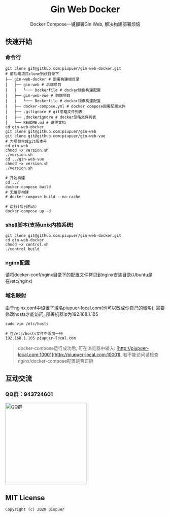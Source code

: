 <h1 align="center">Gin Web Docker</h1>

<div align="center">
Docker Compose一键部署Gin Web, 解决构建部署烦恼
</div>

## 快速开始

### 命令行
```
git clone git@github.com:piupuer/gin-web-docker.git
# 前后端项目clone到根目录下
├── gin-web-docker # 部署构建根目录
│   ├── gin-web # 后端项目
│   │   └─── Dockerfile # docker镜像构建配置
│   ├── gin-web-vue # 前端项目
│   │   └─── Dockerfile # docker镜像构建配置
│   ├── docker-compose.yml # docker compose部署配置文件
│   ├── .gitignore # git忽略文件列表
│   ├── .dockerignore # docker忽略文件列表
│   └── README.md # 说明文档
cd gin-web-docker
git clone git@github.com:piupuer/gin-web
git clone git@github.com:piupuer/gin-web-vue
# 为项目生成git版本号
cd gin-web
chmod +x version.sh
./version.sh
cd ../gin-web-vue
chmod +x version.sh
./version.sh

# 开始构建
cd ../
docker-compose build
# 无缓存构建
# docker-compose build --no-cache

# 运行(后台启动)
docker-compose up -d
```
### shell脚本(支持unix内核系统)

```
git clone git@github.com:piupuer/gin-web-docker.git
cd gin-web-docker
chmod +x control.sh
./control build
```

### nginx配置

请将docker-conf/nginx目录下的配置文件拷贝到nginx安装目录(Ubuntu是在/etc/nginx)

### 域名映射

由于nginx.conf中设置了域名piupuer-local.com(也可以改成你自己的域名), 需要修改hosts才能访问, 部署机器ip为192.168.1.105

```
sudo vim /etc/hosts

# 在/etc/hosts文件中添加一行
192.168.1.105 piupuer-local.com
```

> docker-compose运行成功后, 可在浏览器中输入: [http://piupuer-local.com:10001](http://piupuer-local.com:10001), 若不能访问请检查nginx/docker-compose配置是否正确


## 互动交流

### QQ群：943724601

<img src="https://github.com/piupuer/gin-web/blob/contact/images/qq.jpeg?raw=true" width="256" alt="QQ群" />

## MIT License

    Copyright (c) 2020 piupuer
